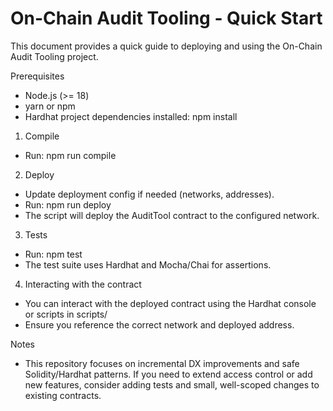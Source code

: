 # On-Chain Audit Tooling - Quick Start

This document provides a quick guide to deploying and using the On-Chain Audit Tooling project.

Prerequisites
- Node.js (>= 18)
- yarn or npm
- Hardhat project dependencies installed: npm install

1) Compile
- Run: npm run compile

2) Deploy
- Update deployment config if needed (networks, addresses).
- Run: npm run deploy
- The script will deploy the AuditTool contract to the configured network.

3) Tests
- Run: npm test
- The test suite uses Hardhat and Mocha/Chai for assertions.

4) Interacting with the contract
- You can interact with the deployed contract using the Hardhat console or scripts in scripts/
- Ensure you reference the correct network and deployed address.

Notes
- This repository focuses on incremental DX improvements and safe Solidity/Hardhat patterns. If you need to extend access control or add new features, consider adding tests and small, well-scoped changes to existing contracts.
